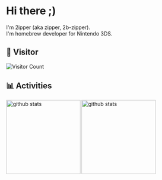 # Hi there ;)
I'm 2ipper (aka zipper, 2b-zipper).    
I'm homebrew developer for Nintendo 3DS.

## 🐾 Visitor
![Visitor Count](https://count.getloli.com/get/@:2b-zipper?theme=rule34)

## 📊 Activities
<img align="left" alt="github stats" height="200px" src="https://github-readme-stats.vercel.app/api?username=2b-zipper&count_private=true&show_icons=true&theme=github_dark" />
<img align="left" alt="github stats" height="200px" src="https://github-profile-summary-cards.vercel.app/api/cards/profile-details?username=2b-zipper&theme=github_dark" />
